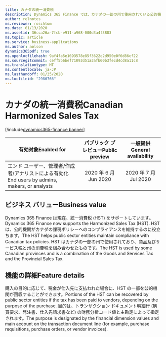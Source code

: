 ```yaml
---
title: カナダの統一消費税
description: Dynamics 365 Finance では、カナダの一部の州で使用されている公的機関の統一消費税 (HST) がサポートされるようになりました。 HST は、商品及びサービス税と州の消費税の組み合わせです。
author: relnotes
ms.reviewer: roschlom
ms.date: 01/13/2020
ms.assetid: 36cca26a-7fcb-e911-a968-000d3a4f3883
ms.topic: article
ms.service: business-applications
ms.author: aolson
dynamics365pdf: true
ms.openlocfilehash: 9af4fa5e1693578e85f3622c2d950e0f6d86cf22
ms.sourcegitcommit: ceff5b6bef71093d51a3afb60b3fecd4cd8a11c8
ms.translationtype: HT
ms.contentlocale: ja-JP
ms.lasthandoff: 01/25/2020
ms.locfileid: "2986766"
---
```

# <a name="canadian-harmonized-sales-tax"></a><span data-ttu-id="21468-104">カナダの統一消費税</span><span class="sxs-lookup"><span data-stu-id="21468-104">Canadian Harmonized Sales Tax</span></span>
[!include[dynamics365-finance banner](../includes/dynamics365-finance.md)]

| <span data-ttu-id="21468-105">有効対象</span><span class="sxs-lookup"><span data-stu-id="21468-105">Enabled for</span></span>    |  <span data-ttu-id="21468-106">パブリック プレビュー</span><span class="sxs-lookup"><span data-stu-id="21468-106">Public preview</span></span> | <span data-ttu-id="21468-107">一般提供</span><span class="sxs-lookup"><span data-stu-id="21468-107">General availability</span></span> | 
| ---------- | :----------: |:----------: |
|<span data-ttu-id="21468-108">エンド ユーザー、管理者/作成者/アナリストによる有効化</span><span class="sxs-lookup"><span data-stu-id="21468-108">End users by admins, makers, or analysts</span></span>|<span data-ttu-id="21468-109">2020 年 6 月</span><span class="sxs-lookup"><span data-stu-id="21468-109">Jun 2020</span></span>| <span data-ttu-id="21468-110">2020 年 7 月</span><span class="sxs-lookup"><span data-stu-id="21468-110">Jul 2020</span></span>|


## <a name="business-value"></a><span data-ttu-id="21468-111">ビジネス バリュー</span><span class="sxs-lookup"><span data-stu-id="21468-111">Business value</span></span>
<!-- bv start -->
<span data-ttu-id="21468-112">Dynamics 365 Finance は現在、統一消費税 (HST) をサポートしています。</span><span class="sxs-lookup"><span data-stu-id="21468-112">Dynamics 365 Finance now supports the Harmonized Sales Tax (HST).</span></span> <span data-ttu-id="21468-113">HST は、公的機関がカナダの課税ポリシーへのコンプライアンスを維持するのに役立ちます。</span><span class="sxs-lookup"><span data-stu-id="21468-113">The HST helps public sector entities maintain compliance with Canadian tax policies.</span></span> <span data-ttu-id="21468-114">HST はカナダの一部の州で使用されており、商品及びサービス税と州の消費税を組み合わせたものです。</span><span class="sxs-lookup"><span data-stu-id="21468-114">The HST is used by some Canadian provinces and is a combination of the Goods and Services Tax and the Provincial Sales Tax.</span></span>
<!-- bv end -->



## <a name="feature-details"></a><span data-ttu-id="21468-115">機能の詳細</span><span class="sxs-lookup"><span data-stu-id="21468-115">Feature details</span></span>
<!--feature detail start -->
<span data-ttu-id="21468-116">購入の目的に応じて、税金が仕入先に支払われた場合に、HST の一部を公的機関が回収することができます。</span><span class="sxs-lookup"><span data-stu-id="21468-116">Portions of the HST can be recovered by public sector entities if the tax has been paid to vendors, depending on the purpose of the purchase.</span></span> <span data-ttu-id="21468-117">目的は、トランザクション ドキュメント明細行 (購買要求、発注書、仕入先請求書など) の財務分析コード値と主勘定によって指定されます。</span><span class="sxs-lookup"><span data-stu-id="21468-117">The purpose is designated by the financial dimension values and main account on the transaction document line (for example, purchase requisitions, purchase orders, or vendor invoices).</span></span> 
<!--feature detail end -->









